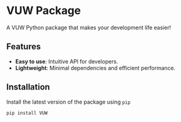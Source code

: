 # VUW Package

A VUW Python package that makes your development life easier!

## Features
- **Easy to use**: Intuitive API for developers.
- **Lightweight**: Minimal dependencies and efficient performance.

## Installation

Install the latest version of the package using `pip`

```bash
pip install VUW
